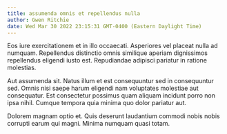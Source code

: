 ```yaml
---
title: assumenda omnis et repellendus nulla
author: Gwen Ritchie
date: Wed Mar 30 2022 23:15:31 GMT-0400 (Eastern Daylight Time)
---
```

Eos iure exercitationem et in illo occaecati. Asperiores vel placeat nulla ad numquam. Repellendus distinctio omnis similique aperiam dignissimos repellendus eligendi iusto est. Repudiandae adipisci pariatur in ratione molestias.

 Aut assumenda sit. Natus illum et est consequuntur sed in consequuntur sed. Omnis nisi saepe harum eligendi nam voluptates molestiae aut consequatur. Est consectetur possimus quam aliquam incidunt porro non ipsa nihil. Cumque tempora quia minima quo dolor pariatur aut.

 Dolorem magnam optio et. Quis deserunt laudantium commodi nobis nobis corrupti earum qui magni. Minima numquam quasi totam.